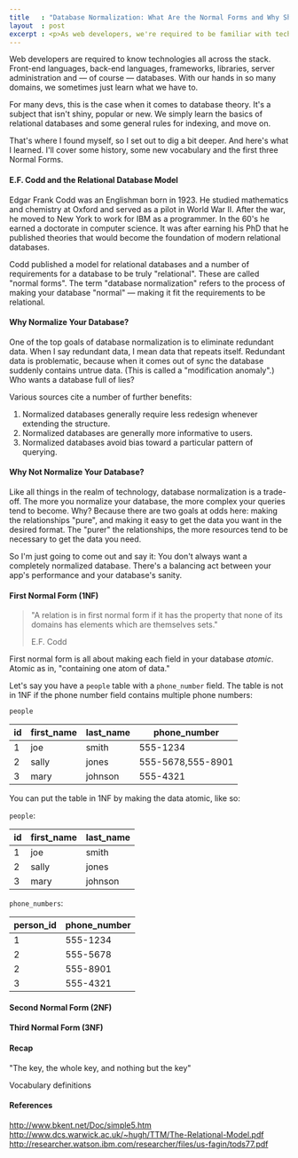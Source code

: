```yaml
---
title   : "Database Normalization: What Are the Normal Forms and Why Should I Care?"
layout  : post
excerpt : <p>As web developers, we're required to be familiar with technologies across the whole stack. With our hands in so many domains, it can be hard to gain expertise in many of them. This is often the case when it comes to database theory &mdash; a subject which isn't shiny, popular or new. That's where I found myself, so I set out to dig a bit deeper. And here's what I learned.</p>
---
```


Web developers are required to know technologies all across the stack. Front-end languages, back-end languages, frameworks, libraries, server administration and &mdash; of course &mdash; databases. With our hands in so many domains, we sometimes just learn what we have to.

For many devs, this is the case when it comes to database theory. It's a subject that isn't shiny, popular or new. We simply learn the basics of relational databases and some general rules for indexing, and move on.

That's where I found myself, so I set out to dig a bit deeper. And here's what I learned. I'll cover some history, some new vocabulary and the first three Normal Forms.

#### E.F. Codd and the Relational Database Model

Edgar Frank Codd was an Englishman born in 1923. He studied mathematics and chemistry at Oxford and served as a pilot in World War II. After the war, he moved to New York to work for IBM as a programmer. In the 60's he earned a doctorate in computer science. It was after earning his PhD that he published theories that would become the foundation of modern relational databases.

Codd published a model for relational databases and a number of requirements for a database to be truly "relational". These are called "normal forms". The term "database normalization" refers to the process of making your database "normal" &mdash; making it fit the requirements to be relational.

#### Why Normalize Your Database?

One of the top goals of database normalization is to eliminate redundant data. When I say redundant data, I mean data that repeats itself. Redundant data is problematic, because when it comes out of sync the database suddenly contains untrue data. (This is called a "modification anomaly".) Who wants a database full of lies?

Various sources cite a number of further benefits:

1. Normalized databases generally require less redesign whenever extending the structure.
1. Normalized databases are generally more informative to users.
1. Normalized databases avoid bias toward a particular pattern of querying.

#### Why Not Normalize Your Database?

Like all things in the realm of technology, database normalization is a trade-off. The more you normalize your database, the more complex your queries tend to become. Why? Because there are two goals at odds here: making the relationships "pure", and making it easy to get the data you want in the desired format. The "purer" the relationships, the more resources tend to be necessary to get the data you need.

So I'm just going to come out and say it: You don't always want a completely normalized database. There's a balancing act between your app's performance and your database's sanity.

#### First Normal Form (1NF)

> "A relation is in first normal form if it has the property that none of its domains has elements which are themselves sets."
>
> E.F. Codd

First normal form is all about making each field in your database *atomic*. Atomic as in, "containing one atom of data."

Let's say you have a `people` table with a `phone_number` field. The table is not in 1NF if the phone number field contains multiple phone numbers:

`people`

| id | first_name | last_name | phone_number      |
|----|------------|-----------|-------------------|
| 1  |        joe | smith     |          555-1234 |
| 2  |      sally | jones     | 555-5678,555-8901 |
| 3  |       mary | johnson   | 555-4321          |

You can put the table in 1NF by making the data atomic, like so:

`people`:

| id | first_name | last_name |
|----|------------|-----------|
| 1  |        joe | smith     |
| 2  |      sally | jones     |
| 3  |       mary | johnson   |

`phone_numbers`:

| person_id | phone_number |
|-----------|--------------|
| 1         | 555-1234     |
| 2         | 555-5678     |
| 2         | 555-8901     |
| 3         | 555-4321     |

#### Second Normal Form (2NF)

#### Third Normal Form (3NF)

#### Recap

"The key, the whole key, and nothing but the key"

Vocabulary definitions

#### References

http://www.bkent.net/Doc/simple5.htm
http://www.dcs.warwick.ac.uk/~hugh/TTM/The-Relational-Model.pdf
http://researcher.watson.ibm.com/researcher/files/us-fagin/tods77.pdf
